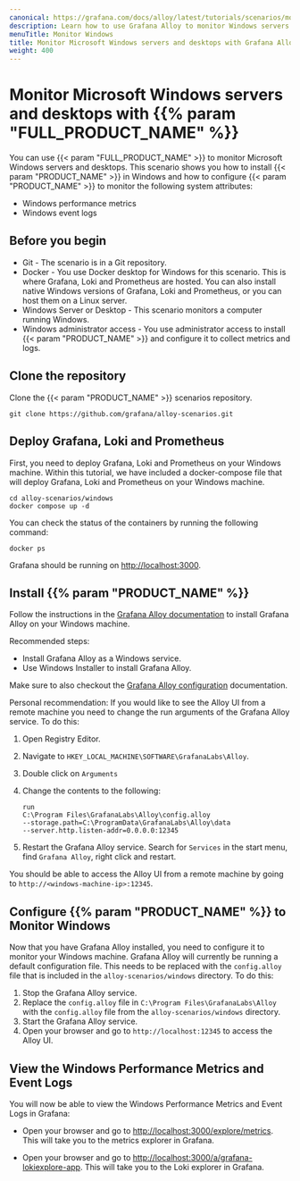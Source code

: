 ```yaml
---
canonical: https://grafana.com/docs/alloy/latest/tutorials/scenarios/monitor-syslog-messages/
description: Learn how to use Grafana Alloy to monitor Windows servers and desktops
menuTitle: Monitor Windows
title: Monitor Microsoft Windows servers and desktops with Grafana Alloy
weight: 400
---
```


# Monitor Microsoft Windows servers and desktops with {{% param "FULL_PRODUCT_NAME" %}}

You can use {{< param "FULL_PRODUCT_NAME" >}} to monitor Microsoft Windows servers and desktops.
This scenario shows you how to install {{< param "PRODUCT_NAME" >}} in Windows and how to configure {{< param "PRODUCT_NAME" >}} to monitor the following system attributes:

* Windows performance metrics
* Windows event logs

## Before you begin

* Git - The scenario is in a Git repository.
* Docker - You use Docker desktop for Windows for this scenario.
  This is where Grafana, Loki and Prometheus are hosted.
  You can also install native Windows versions of Grafana, Loki and Prometheus, or you can host them on a Linux server.
* Windows Server or Desktop - This scenario monitors a computer running Windows.
* Windows administrator access - You use administrator access to install {{< param "PRODUCT_NAME" >}} and configure it to collect metrics and logs.

## Clone the repository

Clone the {{< param "PRODUCT_NAME" >}} scenarios repository.

```shell
git clone https://github.com/grafana/alloy-scenarios.git
```

## Deploy Grafana, Loki and Prometheus

First, you need to deploy Grafana, Loki and Prometheus on your Windows machine.
Within this tutorial, we have included a docker-compose file that will deploy Grafana, Loki and Prometheus on your Windows machine.

```shell
cd alloy-scenarios/windows
docker compose up -d
```

You can check the status of the containers by running the following command:

```shell
docker ps
```

Grafana should be running on [http://localhost:3000](http://localhost:3000).

## Install {{% param "PRODUCT_NAME" %}}

Follow the instructions in the [Grafana Alloy documentation](https://grafana.com/docs/alloy/latest/set-up/install/windows/) to install Grafana Alloy on your Windows machine.

Recommended steps:

* Install Grafana Alloy as a Windows service.
* Use Windows Installer to install Grafana Alloy.

Make sure to also checkout the [Grafana Alloy configuration](https://grafana.com/docs/alloy/latest/set-up/configuration/) documentation.

Personal recommendation: If you would like to see the Alloy UI from a remote machine you need to change the run arguments of the Grafana Alloy service. To do this:

1. Open Registry Editor.
2. Navigate to `HKEY_LOCAL_MACHINE\SOFTWARE\GrafanaLabs\Alloy`.
3. Double click on `Arguments`
4. Change the contents to the following:

   ```shell
   run
   C:\Program Files\GrafanaLabs\Alloy\config.alloy
   --storage.path=C:\ProgramData\GrafanaLabs\Alloy\data
   --server.http.listen-addr=0.0.0.0:12345
   ```

5. Restart the Grafana Alloy service.
   Search for `Services` in the start menu, find `Grafana Alloy`, right click and restart.

You should be able to access the Alloy UI from a remote machine by going to `http://<windows-machine-ip>:12345`.

## Configure {{% param "PRODUCT_NAME" %}} to Monitor Windows

Now that you have Grafana Alloy installed, you need to configure it to monitor your Windows machine.
Grafana Alloy will currently be running a default configuration file.
This needs to be replaced with the `config.alloy` file that is included in the `alloy-scenarios/windows` directory.
To do this:

1. Stop the Grafana Alloy service.
1. Replace the `config.alloy` file in `C:\Program Files\GrafanaLabs\Alloy` with the `config.alloy` file from the `alloy-scenarios/windows` directory.
1. Start the Grafana Alloy service.
1. Open your browser and go to `http://localhost:12345` to access the Alloy UI.

## View the Windows Performance Metrics and Event Logs

You will now be able to view the Windows Performance Metrics and Event Logs in Grafana:

* Open your browser and go to [http://localhost:3000/explore/metrics](http://localhost:3000/explore/metrics).
  This will take you to the metrics explorer in Grafana.

* Open your browser and go to [http://localhost:3000/a/grafana-lokiexplore-app](http://localhost:3000/a/grafana-lokiexplore-app).
  This will take you to the Loki explorer in Grafana.
